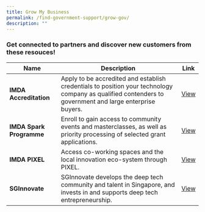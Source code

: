 ```yaml
---
title: Grow My Business
permalink: /find-government-support/grow-gov/
description: ""
---
```

### Get connected to partners and discover new customers from these resouces!

| Name| Description | Link |
|---|---|---|
| **IMDA Accreditation** | Apply to be accredited and establish credentials to position your technology company as qualified contenders to government and large enterprise buyers.|[View](https://www.imda.gov.sg/how-we-can-help/imda-accreditation) |
| **IMDA Spark Programme** | Enroll to gain access to community events and masterclasses, as well as priority processing of selected grant applications.|[View](https://www.imda.gov.sg/how-we-can-help/imda-spark) |
| **IMDA PIXEL** | Access co-working spaces and the local innovation eco-system through PIXEL.|[View](https://pixel.imda.gov.sg/) |
| **SGInnovate** | SGInnovate develops the deep tech community and talent in Singapore, and invests in and supports deep tech entrepreneurship.|[View](https://www.sginnovate.com/) |